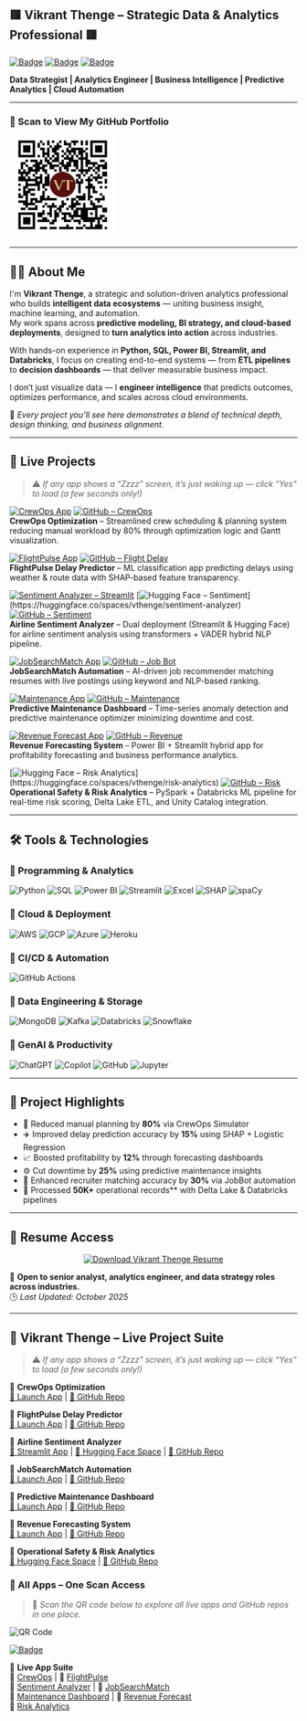 ## 🟥 **Vikrant Thenge – Strategic Data & Analytics Professional** 🟥  

[![Badge](https://img.shields.io/badge/GenAI%20Integrated-Portfolio?style=flat-square&color=8B0000&labelColor=8B0000&borderColor=5A0000)](https://github.com/Vikrantthenge)
[![Badge](https://img.shields.io/badge/Cross%20Industry%20Ready-Open%20to%20All%20Domains?style=flat-square&color=8B0000&labelColor=8B0000&borderColor=5A0000)](https://github.com/Vikrantthenge)
[![Badge](https://img.shields.io/badge/End_to_End_Analytics-Solutions_Architect?style=flat-square&color=8B0000&labelColor=8B0000&borderColor=5A0000)](https://github.com/Vikrantthenge)

**Data Strategist | Analytics Engineer | Business Intelligence | Predictive Analytics | Cloud Automation**

---

### 📎 Scan to View My GitHub Portfolio  
![QR Code](https://github.com/Vikrantthenge/vikrant-data-analytics-portfolio/blob/main/qr-code.png)

---

## 🙋‍♂️ About Me  

I'm **Vikrant Thenge**, a strategic and solution-driven analytics professional who builds **intelligent data ecosystems** — uniting business insight, machine learning, and automation.  
My work spans across **predictive modeling, BI strategy, and cloud-based deployments**, designed to **turn analytics into action** across industries.  

With hands-on experience in **Python, SQL, Power BI, Streamlit, and Databricks**, I focus on creating end-to-end systems — from **ETL pipelines** to **decision dashboards** — that deliver measurable business impact.  

I don’t just visualize data — I **engineer intelligence** that predicts outcomes, optimizes performance, and scales across cloud environments.

🎯 *Every project you’ll see here demonstrates a blend of technical depth, design thinking, and business alignment.*

---

## 📱 Live Projects  

> ⚠️ *If any app shows a “Zzzz” screen, it’s just waking up — click “Yes” to load (a few seconds only!)*  

[![CrewOps App](https://img.shields.io/badge/Launch-CrewOps-darkblue?logo=streamlit)](https://crew-optimizer.streamlit.app/)
[![GitHub – CrewOps](https://img.shields.io/badge/GitHub-CrewOps_Repo-gray?logo=github)](https://github.com/Vikrantthenge/crew-optimizer)  
**CrewOps Optimization** – Streamlined crew scheduling & planning system reducing manual workload by 80% through optimization logic and Gantt visualization.  

[![FlightPulse App](https://img.shields.io/badge/Launch-FlightPulse-darkred?logo=streamlit)](https://share.streamlit.io/vikrantthenge/flight-delay-predictor/main/app.py)
[![GitHub – Flight Delay](https://img.shields.io/badge/GitHub-Flight_Delay_Repo-gray?logo=github)](https://github.com/Vikrantthenge/flight-delay-predictor)  
**FlightPulse Delay Predictor** – ML classification app predicting delays using weather & route data with SHAP-based feature transparency.  

[![Sentiment Analyzer – Streamlit](https://img.shields.io/badge/Launch-Sentiment_Analyzer_(Streamlit)-purple?logo=streamlit)](https://sentiment-analyzer-vikrant.streamlit.app/)
[![Hugging Face – Sentiment](https://img.shields.io/badge/Launch-Sentiment_Analyzer_(HF_Space)-1E90FF?logo=huggingface)](https://huggingface.co/spaces/vthenge/sentiment-analyzer)
[![GitHub – Sentiment](https://img.shields.io/badge/GitHub-Sentiment_Repo-gray?logo=github)](https://github.com/Vikrantthenge/sentiment-Analyzer)  
**Airline Sentiment Analyzer** – Dual deployment (Streamlit & Hugging Face) for airline sentiment analysis using transformers + VADER hybrid NLP pipeline.  

[![JobSearchMatch App](https://img.shields.io/badge/Launch-JobSearchMatch-blue?logo=streamlit)](https://jobsearchmatch.streamlit.app/)
[![GitHub – Job Bot](https://img.shields.io/badge/GitHub-JobBot_Repo-gray?logo=github)](https://github.com/Vikrantthenge/job_search)  
**JobSearchMatch Automation** – AI-driven job recommender matching resumes with live postings using keyword and NLP-based ranking.  

[![Maintenance App](https://img.shields.io/badge/Launch-Predictive_Maintenance-orange?logo=streamlit)](https://predictivedashboard-vikrantthenge.streamlit.app/)
[![GitHub – Maintenance](https://img.shields.io/badge/GitHub-Maintenance_Repo-gray?logo=github)](https://github.com/Vikrantthenge/predictive_dashboard)  
**Predictive Maintenance Dashboard** – Time-series anomaly detection and predictive maintenance optimizer minimizing downtime and cost.  

[![Revenue Forecast App](https://img.shields.io/badge/Launch-Revenue_Forecast-green?logo=powerbi)](https://airline-revenue-forecast.streamlit.app/)
[![GitHub – Revenue](https://img.shields.io/badge/GitHub-Revenue_Repo-gray?logo=github)](https://github.com/Vikrantthenge/Airline-Revenue-Forecast)  
**Revenue Forecasting System** – Power BI + Streamlit hybrid app for profitability forecasting and business performance analytics.  

[![Hugging Face – Risk Analytics](https://img.shields.io/badge/Launch-Risk_Analytics_(HF_Space)-DC143C?logo=huggingface)](https://huggingface.co/spaces/vthenge/risk-analytics)
[![GitHub – Risk](https://img.shields.io/badge/GitHub-Risk_Analytics_Repo-gray?logo=github)](https://github.com/Vikrantthenge/Operational-Safety-Risk-Analytics-)  
**Operational Safety & Risk Analytics** – PySpark + Databricks ML pipeline for real-time risk scoring, Delta Lake ETL, and Unity Catalog integration.


---

## 🛠️ Tools & Technologies  

### 🔹 Programming & Analytics  
![Python](https://img.shields.io/badge/Python-Data%20Science-blue?style=flat-square&logo=python&logoColor=white)
![SQL](https://img.shields.io/badge/SQL-Queries-darkblue?style=flat-square&logo=mysql&logoColor=white)
![Power BI](https://img.shields.io/badge/Power%20BI-Business%20Intelligence-yellow?style=flat-square&logo=powerbi&logoColor=white)
![Streamlit](https://img.shields.io/badge/Streamlit-Web%20Apps-red?style=flat-square&logo=streamlit&logoColor=white)
![Excel](https://img.shields.io/badge/Excel-Data%20Modeling-green?style=flat-square&logo=microsoftexcel&logoColor=white)
![SHAP](https://img.shields.io/badge/SHAP-Model%20Explainability-purple?style=flat-square&logo=plotly&logoColor=white)
![spaCy](https://img.shields.io/badge/spaCy-NLP-blue?style=flat-square&logo=spacy&logoColor=white)

### 🔹 Cloud & Deployment  
![AWS](https://img.shields.io/badge/AWS-Cloud-orange?style=flat-square&logo=amazonaws&logoColor=white)
![GCP](https://img.shields.io/badge/GCP-Cloud-blue?style=flat-square&logo=googlecloud&logoColor=white)
![Azure](https://img.shields.io/badge/Azure-Cloud-lightgrey?style=flat-square&logo=microsoftazure&logoColor=white)
![Heroku](https://img.shields.io/badge/Heroku-Deployment-purple?style=flat-square&logo=heroku&logoColor=white)

### 🔹 CI/CD & Automation  
![GitHub Actions](https://img.shields.io/badge/GitHub%20Actions-CI%2FCD-blue?style=flat-square&logo=githubactions&logoColor=white)

### 🔹 Data Engineering & Storage  
![MongoDB](https://img.shields.io/badge/MongoDB-NoSQL-green?style=flat-square&logo=mongodb&logoColor=white)
![Kafka](https://img.shields.io/badge/Kafka-Streaming%20Data-black?style=flat-square&logo=apachekafka&logoColor=white)
![Databricks](https://img.shields.io/badge/Databricks-ETL%20Platform-orange?style=flat-square&logo=databricks&logoColor=white)
![Snowflake](https://img.shields.io/badge/Snowflake-Data%20Warehouse-blue?style=flat-square&logo=snowflake&logoColor=white)

### 🔹 GenAI & Productivity  
![ChatGPT](https://img.shields.io/badge/ChatGPT-GenAI-green?style=flat-square&logo=openai&logoColor=white)
![Copilot](https://img.shields.io/badge/Copilot-GenAI-blue?style=flat-square&logo=microsoft&logoColor=white)
![GitHub](https://img.shields.io/badge/GitHub-Version%20Control-black?style=flat-square&logo=github&logoColor=white)
![Jupyter](https://img.shields.io/badge/Jupyter-Notebooks-orange?style=flat-square&logo=jupyter&logoColor=white)

---

## 📁 Project Highlights  

- 🧭 Reduced manual planning by **80%** via CrewOps Simulator  
- ✈️ Improved delay prediction accuracy by **15%** using SHAP + Logistic Regression  
- 📈 Boosted profitability by **12%** through forecasting dashboards  
- ⚙️ Cut downtime by **25%** using predictive maintenance insights  
- 🧠 Enhanced recruiter matching accuracy by **30%** via JobBot automation  
- 🧮 Processed **50K+** operational records** with Delta Lake & Databricks pipelines  

---

## 📄 Resume Access  


<p align="center">
  <a href="https://github.com/Vikrantthenge/vikrant-data-analytics-portfolio/blob/main/Vikrant%20Thenge%20Data%20Analytics%20Resume%20.pdf" download title="Download Vikrant Thenge Resume">
    <img src="https://img.shields.io/badge/Download_Resume-PDF-blue?style=for-the-badge&logo=adobeacrobatreader&logoColor=white" alt="Download Vikrant Thenge Resume">
  </a>
</p>

🎯 **Open to senior analyst, analytics engineer, and data strategy roles across industries.**  
🕒 *Last Updated: October 2025*

---

## 📱 Vikrant Thenge – Live Project Suite

> ⚠️ *If any app shows a “Zzzz” screen, it’s just waking up — click “Yes” to load (a few seconds only!)*

🔹 **CrewOps Optimization**  
[🔗 Launch App](https://crew-optimizer.streamlit.app/) | [📁 GitHub Repo](https://github.com/Vikrantthenge/crew-optimizer)

🔹 **FlightPulse Delay Predictor**  
[🔗 Launch App](https://share.streamlit.io/vikrantthenge/flight-delay-predictor/main/app.py) | [📁 GitHub Repo](https://github.com/Vikrantthenge/flight-delay-predictor)

🔹 **Airline Sentiment Analyzer**  
[🔗 Streamlit App](https://sentiment-analyzer-vikrant.streamlit.app/) | [🔗 Hugging Face Space](https://huggingface.co/spaces/vthenge/sentiment-analyzer) | [📁 GitHub Repo](https://github.com/Vikrantthenge/sentiment-Analyzer)

🔹 **JobSearchMatch Automation**  
[🔗 Launch App](https://jobsearchmatch.streamlit.app/) | [📁 GitHub Repo](https://github.com/Vikrantthenge/job_search)

🔹 **Predictive Maintenance Dashboard**  
[🔗 Launch App](https://predictivedashboard-vikrantthenge.streamlit.app/) | [📁 GitHub Repo](https://github.com/Vikrantthenge/predictive_dashboard)

🔹 **Revenue Forecasting System**  
[🔗 Launch App](https://airline-revenue-forecast.streamlit.app/) | [📁 GitHub Repo](https://github.com/Vikrantthenge/Airline-Revenue-Forecast)

🔹 **Operational Safety & Risk Analytics**  
[🔗 Hugging Face Space](https://huggingface.co/spaces/vthenge/risk-analytics) | [📁 GitHub Repo](https://github.com/Vikrantthenge/Operational-Safety-Risk-Analytics-)

### 📱 All Apps – One Scan Access  
> 📲 *Scan the QR code below to explore all live apps and GitHub repos in one place.*

![QR Code](your-central-qr-code.png)

[![Badge](https://img.shields.io/badge/🔗_View_All_Projects-Click_Here-darkred?style=for-the-badge&logo=streamlit&logoColor=white)](https://your-central-page-link.com)

🚀 **Live App Suite**  
🔹 [CrewOps](https://crew-optimizer.streamlit.app/) | 🔹 [FlightPulse](https://share.streamlit.io/vikrantthenge/flight-delay-predictor/main/app.py)  
🔹 [Sentiment Analyzer](https://sentiment-analyzer-vikrant.streamlit.app/) | 🔹 [JobSearchMatch](https://jobsearchmatch.streamlit.app/)  
🔹 [Maintenance Dashboard](https://predictivedashboard-vikrantthenge.streamlit.app/) | 🔹 [Revenue Forecast](https://airline-revenue-forecast.streamlit.app/)  
🔹 [Risk Analytics](https://huggingface.co/spaces/vthenge/risk-analytics)
